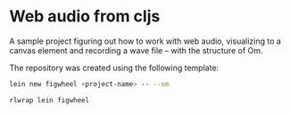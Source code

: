# Web audio from cljs

A sample project figuring out how to work with web audio, visualizing to a canvas element
and recording a wave file – with the structure of Om.

The repository was created using the following template:

```bash
lein new figwheel <project-name> -- --om
```

```
rlwrap lein figwheel
```
